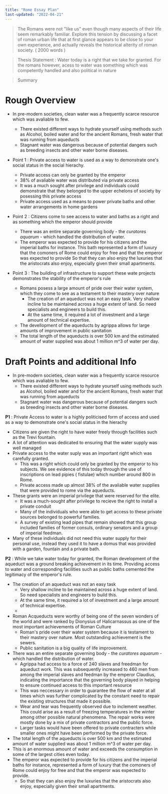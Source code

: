 ```yaml
---
title: "Rome Essay Plan"
last-updated: "2022-04-21"
---
```


> The Romans were not "like us" even though many aspects of their life seem remarkably familiar. Explore this tension by discussing a facet of roman urban life that at first glance appears to be close to your own experience, and actually reveals the historical alterity of roman society. ( 2000 words )


> Thesis Statement : Water today is a right that we take for granted. For the romans however, acess to water was something which was competently handled and also political in nature



> Summary

# Rough Overview

- In pre-modern societies, clean water was a frequently scarce resource which was avaliable to few.
	- There existed different ways to hydrate yourself using methods such as Alcohol, boiled water and for the ancient Romans, fresh water that was running from aqueducts
	- Stagnant water was dangerous because of potential dangers such as breeding insects and other water borne diseases. 
- Point 1 : Private access to water is used as a way to demonstrate one's social status in the social hierachy.
	- Private access can only be granted by the emperor
	- 38% of avaliable water was distributed via private access
	- It was a much sought after privilege  and individuals could demonstrate that they belonged to the upper echelons of society by posessing this private access
	- Private access used as a means to power private baths and other water arrangements in home gardens
- Point 2 : Citizens come to see access to water and baths as a right and as something which the emperor should provide
	- There was an entire separate governing body - the *curatores aquarum* - which handled the distribution of water.
	- The emperor was expected to provide for his citizens and the imperial baths for instance. This bath represented a form of luxury that the comoners of Rome could enjoy for free and that the emperor was expected to provide So that they can also enjoy the luxuries that the aristocrats also enjoy, especially given their small apartments. 
	
- Point 3 : The building of infrastructure to support these wate projects demonstrates the stability of the emperor's rule
	- Romans posess a large amount of pride over their water system, which they come to see as a testament to their mastery over nature
		- The creation of an aqueduct was not an easy task. Very shallow incline to be maintained across a huge extent of land. So need specialists and engineers to build this.   
		- At the same time, it required a lot of investment and a large amount of technical expertise.
	- The devellopment of the aqueducts by agrippa allows for large amounts of improvement in public sanitation
	-  The total length of the aqueducts is over 500 km and the estimated amount of water supplied was about 1 million m^3 of water per day.





# Draft Points and additional Info

- In pre-modern societies, clean water was a frequently scarce resource which was avaliable to few.
	- There existed different ways to hydrate yourself using methods such as Alcohol, boiled water and for the ancient Romans, fresh water that was running from aqueducts
	- Stagnant water was dangerous because of potential dangers such as breeding insects and other water borne diseases. 


**P1** : Private Access to water is a highly politicised form of access and used as a way to demonstrate one's social status in the hierachy
- Citizens are given the right to have water freely through facilities such as the Trevi fountain.
- A lot of attention was dedicated to ensuring that the water supply was well managed 
- Private access to the water suply was an important right which was carefully granted. 
	- This was a right which could only be granted by the emperor to his subjects. We see evidence of this today through the use of inscriptions on lead pipies ( fistulae) which number around 800 in Rome.
	- Private access made up almost 38% of the avaliable water supplies that were provided to rome via the aqueducts. 
- These grants were an imperial privilege that were reserved for the elite. 
	- It was a much-sought after privilege to recieve the right to install a private conduit
	- Many of the individuals who were able to get access to these private sources belonged to powerful families. 
	- A survey of existing lead pipes that remain showed that this group included families of former consuls, ordinary senators and a group of imperial feedman.
- Many of these individuals did not need this water supply for their personal use, instead they used it to have a domus that was provided with a garden, fountain and a private bath.


**P2** : While we take water today for granted, the Roman development of the aqueduct was a ground breaking achievement in its time. Providing access to water and corresponding facilities such as public baths cemented the legitimacy of the emperor's rule.
- The creation of an aqueduct was not an easy task
	- Very shallow incline to be maintained across a huge extent of land. So need specialists and engineers to build this.   
	- At the same time, it required a lot of investment and a large amount of technical expertise.
	- 
- Roman Acqueducts were worthy of being one of the seven wonders of the world and were ranked by Dionysius of Halicarnassus as one of the most important achievements of Roman Culture
	- Roman's pride over their water system because it is testament to their mastery over nature. Most outstanding achievement is the sewers. 
	- Public sanitation is a big quality of life improvement. 
- There was an entire separate governing body - the *curatores aquarum* - which handled the distribution of water.
	- Agrippa had access to a force of 240 slaves and freedman for aqueduct work. This was subsequently increased to 460 men from among the imperial slaves and feedman by the emperor Claudius, indicating the importance that the governing body played in helping to ensure continued access to this important resource
	- This was neccessary in order to guarantee the flow of water at all times which was further complicated by the constant need to repair the existing structures that made it possible.
	- Wear and tear was frequently observed due to inclement weather. This could arise as a result of freezing temperatures in the winter among other possible natural phenomena. The repair works were mostly done by a mix of private contractors and the public force.
	- Larger tasks would have been offered to private contracters while smaller ones might have been performed by the private force.
- The total length of the aqueducts is over 500 km and the estimated amount of water supplied was about 1 million m^3 of water per day.
- This is an enormous amount of water and exceeds the consumption in some of the largest cities even today.
- The emperor was expected to provide for his citizens and the imperial baths for instance, represented a form of luxury that the comoners of Rome could enjoy for free and that the emperor was expected to provide. 
	- So that they can also enjoy the luxuries that the aristocrats also enjoy, especially given their small apartments. 







